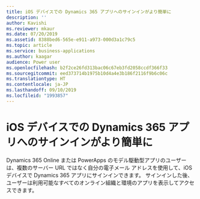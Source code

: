 ```yaml
---
title: iOS デバイスでの Dynamics 365 アプリへのサインインがより簡単に
description: ''
author: Kavishi
ms.reviewer: mkaur
ms.date: 07/20/2019
ms.assetid: 8388bed6-565e-e911-a973-000d3a1c79c5
ms.topic: article
ms.service: business-applications
ms.author: kaagar
audience: Power user
ms.openlocfilehash: b2f2ce26fd313bac06c67eb3fd2058ccdf366f33
ms.sourcegitcommit: eed373714b1975b10d4a4e3b186f2116f9b6c06c
ms.translationtype: HT
ms.contentlocale: ja-JP
ms.lasthandoff: 09/10/2019
ms.locfileid: "1993857"
---
```

# <a name="sign-in-more-easily-to-dynamics-365-app-on-an-ios-device"></a>iOS デバイスでの Dynamics 365 アプリへのサインインがより簡単に



Dynamics 365 Online または PowerApps のモデル駆動型アプリのユーザーは、複数のサーバー URL ではなく自分の電子メール アドレスを使用して、iOS デバイスで Dynamics 365 アプリにサインインできます。 サインインした後、ユーザーは利用可能なすべてのオンライン組織と環境のアプリを表示してアクセスできます。
